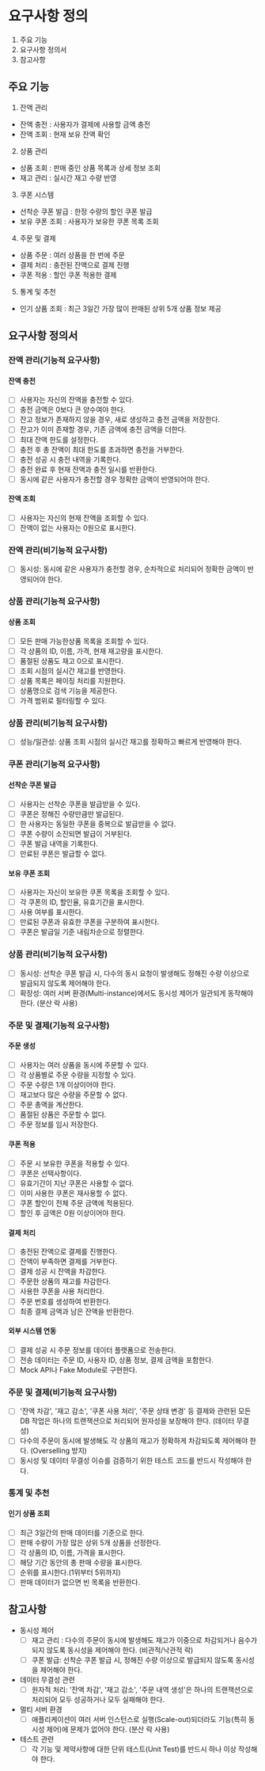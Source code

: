 # 요구사항 정의
1. 주요 기능
2. 요구사항 정의서
3. 참고사항

## 주요 기능
1. 잔액 관리
- 잔액 충전 : 사용자가 결제에 사용할 금액 충전
- 잔액 조회 : 현재 보유 잔액 확인

2. 상품 관리
- 상품 조회 : 판매 중인 상품 목록과 상세 정보 조회
- 재고 관리 : 실시간 재고 수량 반영

3. 쿠폰 시스템
- 선착순 쿠폰 발급 : 한정 수량의 할인 쿠폰 발급
- 보유 쿠폰 조회 : 사용자가 보유한 쿠폰 목록 조회

4. 주문 및 결제
- 상품 주문 : 여러 상품을 한 번에 주문
- 결제 처리 : 충전된 잔액으로 결제 진행
- 쿠폰 적용 : 할인 쿠폰 적용한 결제

5. 통계 및 추천
- 인기 상품 조회 : 최근 3일간 가장 많이 판매된 상위 5개 상품 정보 제공

## 요구사항 정의서
### 잔액 관리(기능적 요구사항)
#### 잔액 충전
- [ ] 사용자는 자신의 잔액을 충전할 수 있다.
- [ ] 충전 금액은 0보다 큰 양수여야 한다.
- [ ] 잔고 정보가 존재하지 않을 경우, 새로 생성하고 충전 금액을 저장한다. 
- [ ] 잔고가 이미 존재할 경우, 기존 금액에 충전 금액을 더한다. 
- [ ] 최대 잔액 한도를 설정한다.
- [ ] 충전 후 총 잔액이 최대 한도를 초과하면 충전을 거부한다. 
- [ ] 충전 성공 시 충전 내역을 기록한다. 
- [ ] 충전 완료 후 현재 잔액과 충전 일시를 반환한다. 
- [ ] 동시에 같은 사용자가 충전할 경우 정확한 금액이 반영되어야 한다.

#### 잔액 조회
- [ ] 사용자는 자신의 현재 잔액을 조회할 수 있다.
- [ ] 잔액이 없는 사용자는 0원으로 표시한다.

### 잔액 관리(비기능적 요구사항)
- [ ] 동시성: 동시에 같은 사용자가 충전할 경우, 순차적으로 처리되어 정확한 금액이 반영되어야 한다.

### 상품 관리(기능적 요구사항) 
#### 상품 조회
- [ ] 모든 판매 가능한상품 목록을 조회할 수 있다.
- [ ] 각 상품의 ID, 이름, 가격, 현재 재고량을 표시한다.
- [ ] 품절된 상품도 재고 0으로 표시한다.
- [ ] 조회 시점의 실시간 재고를 반영한다.
- [ ] 상품 목록은 페이징 처리를 지원한다.
- [ ] 상품명으로 검색 기능을 제공한다.
- [ ] 가격 범위로 필터링할 수 있다.

### 상품 관리(비기능적 요구사항)
- [ ] 성능/일관성: 상품 조회 시점의 실시간 재고를 정확하고 빠르게 반영해야 한다.

### 쿠폰 관리(기능적 요구사항)
#### 선착순 쿠폰 발급
- [ ] 사용자는 선착순 쿠폰을 발급받을 수 있다.
- [ ] 쿠폰은 정해진 수량만큼만 발급된다.
- [ ] 한 사용자는 동일한 쿠폰을 중복으로 발급받을 수 없다.
- [ ] 쿠폰 수량이 소진되면 발급이 거부된다.
- [ ] 쿠폰 발급 내역을 기록한다.
- [ ] 만료된 쿠폰은 발급할 수 없다.

#### 보유 쿠폰 조회
- [ ] 사용자는 자신이 보유한 쿠폰 목록을 조회할 수 있다.
- [ ] 각 쿠폰의 ID, 할인율, 유효기간을 표시한다.
- [ ] 사용 여부를 표시한다.
- [ ] 만료된 쿠폰과 유효한 쿠폰을 구분하여 표시한다.
- [ ] 쿠폰은 발급일 기준 내림차순으로 정렬한다.

### 상품 관리(비기능적 요구사항)
- [ ] 동시성: 선착순 쿠폰 발급 시, 다수의 동시 요청이 발생해도 정해진 수량 이상으로 발급되지 않도록 제어해야 한다.
- [ ] 확장성: 여러 서버 환경(Multi-instance)에서도 동시성 제어가 일관되게 동작해야 한다. (분산 락 사용)

### 주문 및 결제(기능적 요구사항)
#### 주문 생성
- [ ] 사용자는 여러 상품을 동시에 주문할 수 있다.
- [ ] 각 상품별로 주문 수량을 지정할 수 있다.
- [ ] 주문 수량은 1개 이상이어야 한다.
- [ ] 재고보다 많은 수량을 주문할 수 없다.
- [ ] 주문 총액을 계산한다.
- [ ] 품절된 상품은 주문할 수 없다.
- [ ] 주문 정보를 임시 저장한다.

#### 쿠폰 적용
- [ ] 주문 시 보유한 쿠폰을 적용할 수 있다.
- [ ] 쿠폰은 선택사항이다.
- [ ] 유효기간이 지난 쿠폰은 사용할 수 없다.
- [ ] 이미 사용한 쿠폰은 재사용할 수 없다.
- [ ] 쿠폰 할인이 전체 주문 금액에 적용된다.
- [ ] 할인 후 금액은 0원 이상이어야 한다.

#### 결제 처리
- [ ] 충전된 잔액으로 결제를 진행한다.
- [ ] 잔액이 부족하면 결제를 거부한다.
- [ ] 결제 성공 시 잔액을 차감한다.
- [ ] 주문한 상품의 재고를 차감한다.
- [ ] 사용한 쿠폰을 사용 처리한다.
- [ ] 주문 번호를 생성하여 반환한다.
- [ ] 최종 결제 금액과 남은 잔액을 반환한다.

#### 외부 시스템 연동
- [ ] 결제 성공 시 주문 정보를 데이터 플랫폼으로 전송한다.
- [ ] 전송 데이터는 주문 ID, 사용자 ID, 상품 정보, 결제 금액을 포함한다.
- [ ] Mock API나 Fake Module로 구현한다.

### 주문 및 결제(비기능적 요구사항)
- [ ] '잔액 차감', '재고 감소', '쿠폰 사용 처리', '주문 상태 변경' 등 결제와 관련된 모든 DB 작업은 하나의 트랜잭션으로 처리되어 원자성을 보장해야 한다. (데이터 무결성)
- [ ] 다수의 주문이 동시에 발생해도 각 상품의 재고가 정확하게 차감되도록 제어해야 한다. (Overselling 방지)
- [ ] 동시성 및 데이터 무결성 이슈를 검증하기 위한 테스트 코드를 반드시 작성해야 한다.

### 통계 및 추천
#### 인기 상품 조회
- [ ] 최근 3일간의 판매 데이터를 기준으로 한다.
- [ ] 판매 수량이 가장 많은 상위 5개 상품을 선정한다.
- [ ] 각 상품의 ID, 이름, 가격을 표시한다.
- [ ] 해당 기간 동안의 총 판매 수량을 표시한다.
- [ ] 순위를 표시한다.(1위부터 5위까지)
- [ ] 판매 데이터가 없으면 빈 목록을 반환한다.

## 참고사항
- 동시성 제어
  - [ ] 재고 관리 : 다수의 주문이 동시에 발생해도 재고가 이중으로 차감되거나 음수가 되지 않도록 동시성을 제어해야 한다. (비관적/낙관적 락)
  - [ ] 쿠폰 발급: 선착순 쿠폰 발급 시, 정해진 수량 이상으로 발급되지 않도록 동시성을 제어해야 한다.
- 데이터 무결성 관련
  - [ ] 원자적 처리: '잔액 차감', '재고 감소', '주문 내역 생성'은 하나의 트랜잭션으로 처리되어 모두 성공하거나 모두 실패해야 한다.
- 멀티 서버 환경
  - [ ] 애플리케이션이 여러 서버 인스턴스로 실행(Scale-out)되더라도 기능(특히 동시성 제어)에 문제가 없어야 한다. (분산 락 사용)
- 테스트 관련
  - [ ] 각 기능 및 제약사항에 대한 단위 테스트(Unit Test)를 반드시 하나 이상 작성해야 한다.